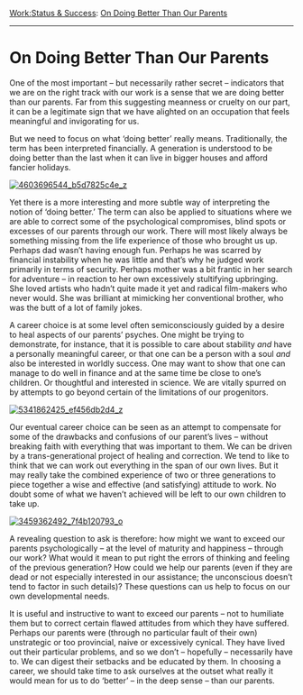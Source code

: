 [Work:](https://www.theschooloflife.com/thebookoflife/category/work/)[Status & Success](https://www.theschooloflife.com/thebookoflife/category/work/status-and-success/): [On Doing Better Than Our Parents](https://www.theschooloflife.com/thebookoflife/on-doing-better-than-our-parents/)

* * *

# On Doing Better Than Our Parents

One of the most important – but necessarily rather secret – indicators that we are on the right track with our work is a sense that we are doing better than our parents. Far from this suggesting meanness or cruelty on our part, it can be a legitimate sign that we have alighted on an occupation that feels meaningful and invigorating for us.

But we need to focus on what ‘doing better’ really means. Traditionally, the term has been interpreted financially. A generation is understood to be doing better than the last when it can live in bigger houses and afford fancier holidays.

[![4603696544_b5d7825c4e_z](https://www.theschooloflife.com/thebookoflife/wp-content/uploads/2016/05/4603696544_b5d7825c4e_z.jpg)](http://www.thebookoflife.org/wp-content/uploads/2016/05/4603696544_b5d7825c4e_z.jpg)

Yet there is a more interesting and more subtle way of interpreting the notion of ‘doing better.’ The term can also be applied to situations where we are able to correct some of the psychological compromises, blind spots or excesses of our parents through our work. There will most likely always be something missing from the life experience of those who brought us up. Perhaps dad wasn’t having enough fun. Perhaps he was scarred by financial instability when he was little and that’s why he judged work primarily in terms of security. Perhaps mother was a bit frantic in her search for adventure – in reaction to her own excessively stultifying upbringing. She loved artists who hadn’t quite made it yet and radical film-makers who never would. She was brilliant at mimicking her conventional brother, who was the butt of a lot of family jokes.

A career choice is at some level often semiconsciously guided by a desire to heal aspects of our parents’ psyches. One might be trying to demonstrate, for instance, that it is possible to care about stability _and_ have a personally meaningful career, or that one can be a person with a soul _and_ also be interested in worldly success. One may want to show that one can manage to do well in finance and at the same time be close to one’s children. Or thoughtful and interested in science. We are vitally spurred on by attempts to go beyond certain of the limitations of our progenitors.

[![5341862425_ef456db2d4_z](https://www.theschooloflife.com/thebookoflife/wp-content/uploads/2016/05/5341862425_ef456db2d4_z.jpg)](http://www.thebookoflife.org/wp-content/uploads/2016/05/5341862425_ef456db2d4_z.jpg)

Our eventual career choice can be seen as an attempt to compensate for some of the drawbacks and confusions of our parent’s lives – without breaking faith with everything that was important to them. We can be driven by a trans-generational project of healing and correction. We tend to like to think that we can work out everything in the span of our own lives. But it may really take the combined experience of two or three generations to piece together a wise and effective (and satisfying) attitude to work. No doubt some of what we haven’t achieved will be left to our own children to take up.

[![3459362492_7f4b120793_o](https://www.theschooloflife.com/thebookoflife/wp-content/uploads/2016/05/3459362492_7f4b120793_o.jpg)](http://www.thebookoflife.org/wp-content/uploads/2016/05/3459362492_7f4b120793_o.jpg)

A revealing question to ask is therefore: how might we want to exceed our parents psychologically – at the level of maturity and happiness – through our work? What would it mean to put right the errors of thinking and feeling of the previous generation? How could we help our parents (even if they are dead or not especially interested in our assistance; the unconscious doesn’t tend to factor in such details)? These questions can us help to focus on our own developmental needs. &nbsp;

It is useful and instructive to want to exceed our parents – not to humiliate them but to correct certain flawed attitudes from which they have suffered. Perhaps our parents were (through no particular fault of their own) unstrategic or too provincial, naive or excessively cynical. They have lived out their particular problems, and so we don’t – hopefully – necessarily have to. We can digest their setbacks and be educated by them. In choosing a career, we should take time to ask ourselves at the outset what really it would mean for us to do ‘better’ – in the deep sense – than our parents.

